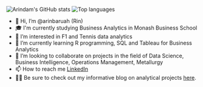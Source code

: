 ![Arindam's GitHub stats](https://github-readme-stats.vercel.app/api?username=arinbaruah&show_icons=true&theme=radical&hide_rank=true)
![Top languages](https://github-readme-stats.vercel.app/api/top-langs/?username=arinbaruah&hide=html,jupyter%20notebook,JavaScript,PostScript,SCSS,Less&layout=compact&langs_count=10)



- 👋 Hi, I’m @arinbaruah (Rin)
- 🎓 I'm currently studying Business Analytics in Monash Business School
- 👀 I’m interested in F1 and Tennis data analytics  
- 🌱 I’m currently learning R programming, SQL and Tableau for Business Analytics
- 💞️ I’m looking to collaborate on projects in the field of Data Science, Business Intelligence, Operations Management, Metallurgy 
- 📫 How to reach me [LinkedIn](https://www.linkedin.com/in/arindam-baruah/)
- 🕵️‍♂️ Be sure to check out my informative blog on analytical projects [here](https://arinbaruah.github.io/Rinsights_blog/).

<!---
arinbaruah/arinbaruah is a ✨ special ✨ repository because its `README.md` (this file) appears on your GitHub profile.
You can click the Preview link to take a look at your changes.
--->
